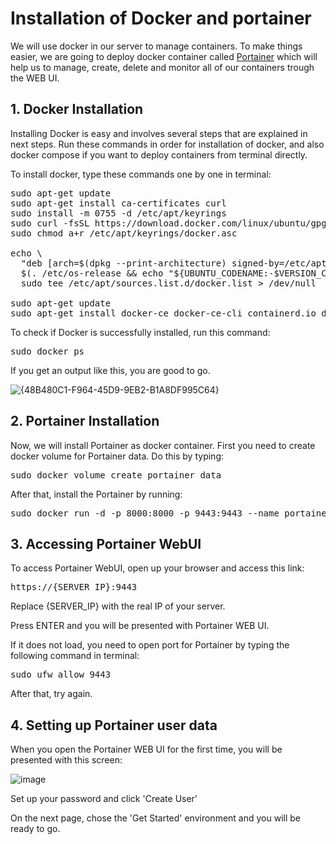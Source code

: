 # Installation of Docker and portainer

We will use docker in our server to manage containers. To make things easier, we are going to deploy docker container called <ins>Portainer</ins>	which will help us to manage, create, delete and monitor
all of our containers trough the WEB UI.

## 1. Docker Installation

Installing Docker is easy and involves several steps that are explained in next steps.
Run these commands in order for installation of docker, and also docker compose if you want to deploy containers from terminal directly.

To install docker, type these commands one by one in terminal:

  <pre>sudo apt-get update
sudo apt-get install ca-certificates curl
sudo install -m 0755 -d /etc/apt/keyrings
sudo curl -fsSL https://download.docker.com/linux/ubuntu/gpg -o /etc/apt/keyrings/docker.asc
sudo chmod a+r /etc/apt/keyrings/docker.asc

echo \
  "deb [arch=$(dpkg --print-architecture) signed-by=/etc/apt/keyrings/docker.asc] https://download.docker.com/linux/ubuntu \
  $(. /etc/os-release && echo "${UBUNTU_CODENAME:-$VERSION_CODENAME}") stable" | \
  sudo tee /etc/apt/sources.list.d/docker.list > /dev/null

sudo apt-get update
sudo apt-get install docker-ce docker-ce-cli containerd.io docker-buildx-plugin docker-compose-plugin </pre>

To check if Docker is successfully installed, run this command:

<pre>sudo docker ps</pre>

If you get an output like this, you are good to go.

![{48B480C1-F964-45D9-9EB2-B1A8DF995C64}](https://github.com/user-attachments/assets/9485eb92-fe15-42b3-8cdd-70cd5dbe3c22)

## 2. Portainer Installation

Now, we will install Portainer as docker container.
First you need to create docker volume for Portainer data. Do this by typing:

<pre>sudo docker volume create portainer_data</pre>

After that, install the Portainer by running:

<pre>sudo docker run -d -p 8000:8000 -p 9443:9443 --name portainer --restart=always -v /var/run/docker.sock:/var/run/docker.sock -v portainer_data:/data portainer/portainer-ce:lts</pre>

## 3. Accessing Portainer WebUI

To access Portainer WebUI, open up your browser and access this link:

<pre>https://{SERVER_IP}:9443</pre>

Replace {SERVER_IP} with the real IP of your server.

Press ENTER and you will be presented with Portainer WEB UI.

If it does not load, you need to open port for Portainer by typing the following command in terminal:

<pre>sudo ufw allow 9443</pre>

After that, try again.

## 4. Setting up Portainer user data

When you open the Portainer WEB UI for the first time, you will be presented with this screen:

![image](https://github.com/user-attachments/assets/a1bafb46-3857-489e-b011-4b6f82971155)

Set up your password and click 'Create User'

On the next page, chose the 'Get Started' environment and you will be ready to go.



